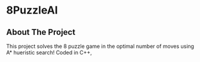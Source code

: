 # 8PuzzleAI
## About The Project


This project solves the 8 puzzle game in the optimal number of moves using A* hueristic search!
Coded in C++, 
